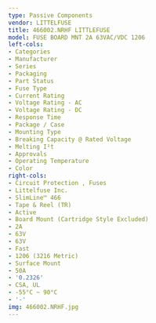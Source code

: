 ```yaml
---
type: Passive Components
vendor: LITTELFUSE
title: 466002.NRHF LITTLEFUSE
model: FUSE BOARD MNT 2A 63VAC/VDC 1206
left-cols:
- Categories
- Manufacturer
- Series
- Packaging 
- Part Status
- Fuse Type
- Current Rating
- Voltage Rating - AC
- Voltage Rating - DC
- Response Time
- Package / Case
- Mounting Type
- Breaking Capacity @ Rated Voltage
- Melting I²t
- Approvals
- Operating Temperature
- Color
right-cols:
- Circuit Protection , Fuses
- Littelfuse Inc.
- SlimLine™ 466
- Tape & Reel (TR) 
- Active
- Board Mount (Cartridge Style Excluded)
- 2A
- 63V
- 63V
- Fast
- 1206 (3216 Metric)
- Surface Mount
- 50A
- '0.2326'
- CSA, UL
- -55°C ~ 90°C
- '-'
img: 466002.NRHF.jpg
---
```


